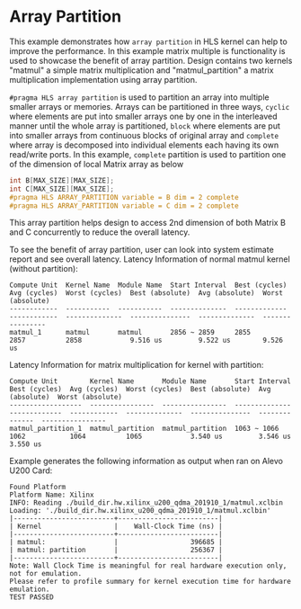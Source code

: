 Array Partition
================
This example demonstrates how `array partition` in HLS kernel can help to improve the performance. In this example matrix multiple is functionality is used to showcase the benefit of array partition. Design contains two kernels "matmul" a simple matrix multiplication and "matmul_partition" a matrix multiplication implementation using array partition.

`#pragma HLS array partition` is used to partition an array into multiple smaller arrays or memories. Arrays can be partitioned in three ways, `cyclic` where elements are put into smaller arrays one by one in the interleaved manner until the whole array is partitioned, `block` where elements are put into smaller arrays from continuous blocks of original array and `complete` where array is decomposed into individual elements each having its own read/write ports. In this example, `complete` partition is used to partition one of the dimension of local Matrix array as below

```c++
int B[MAX_SIZE][MAX_SIZE];
int C[MAX_SIZE][MAX_SIZE];
#pragma HLS ARRAY_PARTITION variable = B dim = 2 complete
#pragma HLS ARRAY_PARTITION variable = C dim = 2 complete
```    

This array partition helps design to access 2nd dimension of both Matrix B and C concurrently to reduce the overall latency.

To see the benefit of array partition, user can look into system estimate report and see overall latency. 
Latency Information of normal matmul kernel (without partition):
```
Compute Unit  Kernel Name  Module Name  Start Interval  Best (cycles)  Avg (cycles)  Worst (cycles)  Best (absolute)  Avg (absolute)  Worst (absolute)
------------  -----------  -----------  --------------  -------------  ------------  --------------  ---------------  --------------  ----------------
matmul_1      matmul       matmul       2856 ~ 2859     2855           2857          2858            9.516 us         9.522 us        9.526 us
```
Latency Information for matrix multiplication for kernel with partition:
```
Compute Unit        Kernel Name       Module Name       Start Interval  Best (cycles)  Avg (cycles)  Worst (cycles)  Best (absolute)  Avg (absolute)  Worst (absolute)
------------------  ----------------  ----------------  --------------  -------------  ------------  --------------  ---------------  --------------  ----------------
matmul_partition_1  matmul_partition  matmul_partition  1063 ~ 1066     1062           1064          1065            3.540 us         3.546 us        3.550 us
```

Example generates the following information as output when ran on Alevo U200 Card:
```
Found Platform
Platform Name: Xilinx
INFO: Reading ./build_dir.hw.xilinx_u200_qdma_201910_1/matmul.xclbin
Loading: './build_dir.hw.xilinx_u200_qdma_201910_1/matmul.xclbin'
|-------------------------+-------------------------|
| Kernel                  |    Wall-Clock Time (ns) |
|-------------------------+-------------------------|
| matmul:                 |                  396685 |
| matmul: partition       |                  256367 |
|-------------------------+-------------------------|
Note: Wall Clock Time is meaningful for real hardware execution only, not for emulation.
Please refer to profile summary for kernel execution time for hardware emulation.
TEST PASSED
```
